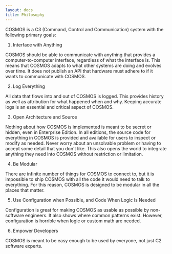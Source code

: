 ```yaml
---
layout: docs
title: Philosophy
---
```


COSMOS is a C3 (Command, Control and Communication) system with the following primary goals:

1. Interface with Anything

COSMOS should be able to communicate with anything that provides a computer-to-computer interface, regardless of what the interface is. This means that COSMOS adapts to what other systems are doing and evolves over time. It does not publish an API that hardware must adhere to if it wants to communicate with COSMOS.

2. Log Everything

All data that flows into and out of COSMOS is logged. This provides history as well as attribution for what happened when and why. Keeping accurate logs is an essential and critical aspect of COSMOS.

3. Open Architecture and Source

Nothing about how COSMOS is implemented is meant to be secret or hidden, even in Enterprise Edition. In all editions, the source code for everything in COSMOS is provided and available for users to inspect or modify as needed. Never worry about an unsolvable problem or having to accept some detail that you don't like. This also opens the world to integrate anything they need into COSMOS without restriction or limitation.

4. Be Modular

There are infinite number of things for COSMOS to connect to, but it is impossible to ship COSMOS with all the code it would need to talk to everything. For this reason, COSMOS is designed to be modular in all the places that matter.

5. Use Configuration when Possible, and Code When Logic Is Needed

Configuration is great for making COSMOS as usable as possible by non-software engineers. It also shows where common patterns exist. However, configuration is horrible when logic or custom math are needed.

6. Empower Developers

COSMOS is meant to be easy enough to be used by everyone, not just C2 software experts.
